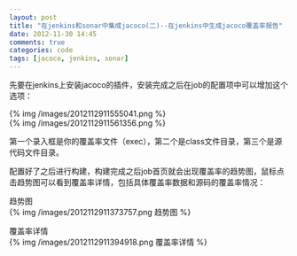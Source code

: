 ```yaml
---
layout: post
title: "在jenkins和sonar中集成jacoco(二)--在jenkins中生成jacoco覆盖率报告"
date: 2012-11-30 14:45
comments: true
categories: code
tags: [jacoco, jenkins, sonar]
---
```

  
先要在jenkins上安装jacoco的插件，安装完成之后在job的配置项中可以增加这个选项：  

<!--more-->
{% img /images/2012112911555041.png %}  
{% img /images/2012112911561356.png %}
  
第一个录入框是你的覆盖率文件（exec），第二个是class文件目录，第三个是源代码文件目录。  
  
配置好了之后进行构建，构建完成之后job首页就会出现覆盖率的趋势图，鼠标点击趋势图可以看到覆盖率详情，包括具体覆盖率数据和源码的覆盖率情况：  

趋势图  
{% img /images/2012112911373757.png 趋势图 %}
  
覆盖率详情    
{% img /images/2012112911394918.png 覆盖率详情 %}
  
